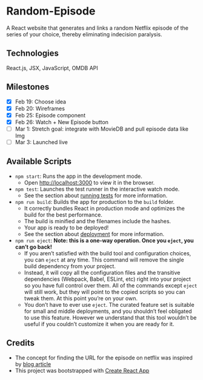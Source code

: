 # Random-Episode
A React website that generates and links a random Netflix episode of the series of your choice, thereby eliminating indecision paralysis. 

## Technologies
React.js, JSX, JavaScript, OMDB API

## Milestones
- [x] Feb 19: Choose idea
- [x] Feb 20: Wireframes
- [x] Feb 25: Episode component
- [x] Feb 26: Watch + New Episode button
- [ ] Mar 1: Stretch goal: integrate with MovieDB and pull episode data like Img
- [ ] Mar 3: Launched live

## Available Scripts
- `npm start`: Runs the app in the development mode.
  - Open [http://localhost:3000](http://localhost:3000) to view it in the browser.
- `npm test`: Launches the test runner in the interactive watch mode.
  - See the section about [running tests](https://facebook.github.io/create-react-app/docs/running-tests) for more information.
- `npm run build`: Builds the app for production to the `build` folder.<br>
  - It correctly bundles React in production mode and optimizes the build for the best performance.
  - The build is minified and the filenames include the hashes.<br>
  - Your app is ready to be deployed!
  - See the section about [deployment](https://facebook.github.io/create-react-app/docs/deployment) for more information.
- `npm run eject`: **Note: this is a one-way operation. Once you `eject`, you can’t go back!**
  - If you aren’t satisfied with the build tool and configuration choices, you can `eject` at any time. This command will remove the single build dependency from your project.
  - Instead, it will copy all the configuration files and the transitive dependencies (Webpack, Babel, ESLint, etc) right into your project so you have full control over them. All of the commands except `eject` will still work, but they will point to the copied scripts so you can tweak them. At this point you’re on your own.
  - You don’t have to ever use `eject`. The curated feature set is suitable for small and middle deployments, and you shouldn’t feel obligated to use this feature. However we understand that this tool wouldn’t be useful if you couldn’t customize it when you are ready for it.

## Credits
- The concept for finding the URL for the episode on netflix was inspired by [ blog article](https://techroose.com/tech/episodeGenerator.html)
- This project was bootstrapped with [Create React App](https://github.com/facebook/create-react-app)